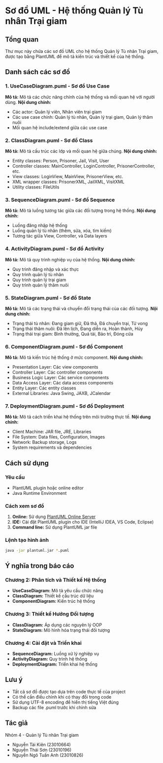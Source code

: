 # Sơ đồ UML - Hệ thống Quản lý Tù nhân Trại giam

## Tổng quan
Thư mục này chứa các sơ đồ UML cho hệ thống Quản lý Tù nhân Trại giam, được tạo bằng PlantUML để mô tả kiến trúc và thiết kế của hệ thống.

## Danh sách các sơ đồ

### 1. **UseCaseDiagram.puml** - Sơ đồ Use Case
**Mô tả:** Mô tả các chức năng chính của hệ thống và mối quan hệ với người dùng.
**Nội dung chính:**
- Các actor: Quản lý viên, Nhân viên trại giam
- Các use case chính: Quản lý tù nhân, Quản lý trại giam, Quản lý thăm nuôi
- Mối quan hệ include/extend giữa các use case

### 2. **ClassDiagram.puml** - Sơ đồ Class
**Mô tả:** Mô tả cấu trúc các lớp và mối quan hệ giữa chúng.
**Nội dung chính:**
- Entity classes: Person, Prisoner, Jail, Visit, User
- Controller classes: MainController, LoginController, PrisonerController, etc.
- View classes: LoginView, MainView, PrisonerView, etc.
- XML wrapper classes: PrisonerXML, JailXML, VisitXML
- Utility classes: FileUtils

### 3. **SequenceDiagram.puml** - Sơ đồ Sequence
**Mô tả:** Mô tả luồng tương tác giữa các đối tượng trong hệ thống.
**Nội dung chính:**
- Luồng đăng nhập hệ thống
- Luồng quản lý tù nhân (thêm, sửa, xóa, tìm kiếm)
- Tương tác giữa View, Controller, và Data layers

### 4. **ActivityDiagram.puml** - Sơ đồ Activity
**Mô tả:** Mô tả quy trình nghiệp vụ của hệ thống.
**Nội dung chính:**
- Quy trình đăng nhập và xác thực
- Quy trình quản lý tù nhân
- Quy trình quản lý trại giam
- Quy trình quản lý thăm nuôi

### 5. **StateDiagram.puml** - Sơ đồ State
**Mô tả:** Mô tả các trạng thái và chuyển đổi trạng thái của các đối tượng.
**Nội dung chính:**
- Trạng thái tù nhân: Đang giam giữ, Đã thả, Đã chuyển trại, Tử vong
- Trạng thái thăm nuôi: Đã lên lịch, Đang diễn ra, Hoàn thành, Hủy
- Trạng thái trại giam: Bình thường, Quá tải, Bảo trì, Đóng cửa

### 6. **ComponentDiagram.puml** - Sơ đồ Component
**Mô tả:** Mô tả kiến trúc hệ thống ở mức component.
**Nội dung chính:**
- Presentation Layer: Các view components
- Controller Layer: Các controller components
- Business Logic Layer: Các service components
- Data Access Layer: Các data access components
- Entity Layer: Các entity classes
- External Libraries: Java Swing, JAXB, JCalendar

### 7. **DeploymentDiagram.puml** - Sơ đồ Deployment
**Mô tả:** Mô tả cách triển khai hệ thống trên môi trường thực tế.
**Nội dung chính:**
- Client Machine: JAR file, JRE, Libraries
- File System: Data files, Configuration, Images
- Network: Backup storage, Logs
- System requirements và dependencies

## Cách sử dụng

### Yêu cầu
- PlantUML plugin hoặc online editor
- Java Runtime Environment

### Cách xem sơ đồ
1. **Online:** Sử dụng [PlantUML Online Server](http://www.plantuml.com/plantuml/uml/)
2. **IDE:** Cài đặt PlantUML plugin cho IDE (IntelliJ IDEA, VS Code, Eclipse)
3. **Command line:** Sử dụng PlantUML jar file

### Lệnh tạo hình ảnh
```bash
java -jar plantuml.jar *.puml
```

## Ý nghĩa trong báo cáo

### Chương 2: Phân tích và Thiết kế Hệ thống
- **UseCaseDiagram:** Mô tả yêu cầu chức năng
- **ClassDiagram:** Thiết kế cấu trúc dữ liệu
- **ComponentDiagram:** Kiến trúc hệ thống

### Chương 3: Thiết kế Hướng Đối tượng
- **ClassDiagram:** Áp dụng các nguyên lý OOP
- **StateDiagram:** Mô hình hóa trạng thái đối tượng

### Chương 4: Cài đặt và Triển khai
- **SequenceDiagram:** Luồng xử lý nghiệp vụ
- **ActivityDiagram:** Quy trình hệ thống
- **DeploymentDiagram:** Triển khai hệ thống

## Lưu ý
- Tất cả sơ đồ được tạo dựa trên code thực tế của project
- Có thể cần điều chỉnh khi có thay đổi trong code
- Sử dụng UTF-8 encoding để hiển thị tiếng Việt đúng
- Backup các file .puml trước khi chỉnh sửa

## Tác giả
Nhóm 4 - Quản lý Tù nhân Trại giam
- Nguyễn Tài Kiên (23010664)
- Nguyễn Thái Sơn (23010196)
- Nguyễn Ngô Tuấn Anh (23010826) 
